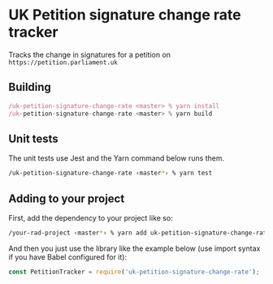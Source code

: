 # UK Petition signature change rate tracker

Tracks the change in signatures for a petition on `https://petition.parliament.uk`

## Building

```javascript
/uk-petition-signature-change-rate <master> % yarn install
/uk-petition-signature-change-rate <master> % yarn build
```

## Unit tests

The unit tests use Jest and the Yarn command below runs them.

```bash
/uk-petition-signature-change-rate ‹master*› % yarn test
```

## Adding to your project

First, add the dependency to your project like so:

```bash
/your-rad-project ‹master*› % yarn add uk-petition-signature-change-rate
```

And then you just use the library like the example below (use import syntax if you have Babel configured for it):

```javascript
const PetitionTracker = require('uk-petition-signature-change-rate');
```
